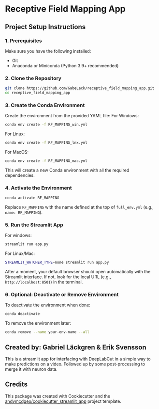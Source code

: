 # Receptive Field Mapping App

## Project Setup Instructions

### 1. Prerequisites

Make sure you have the following installed:

* Git
* Anaconda or Miniconda (Python 3.9+ recommended)

### 2. Clone the Repository

```bash
git clone https://github.com/GabeLack/receptive_field_mapping_app.git
cd receptive_field_mapping_app
```

### 3. Create the Conda Environment

Create the environment from the provided YAML file:
For Windows:
```bash
conda env create -f RF_MAPPING_win.yml
```
For Linux:
```bash
conda env create -f RF_MAPPING_lnx.yml
```
For MacOS:
```bash
conda env create -f RF_MAPPING_mac.yml
```
This will create a new Conda environment with all the required dependencies.

### 4. Activate the Environment

```bash
conda activate RF_MAPPING
```

Replace `RF_MAPPING` with the name defined at the top of `full_env.yml` (e.g., `name: RF_MAPPING`).

### 5. Run the Streamlit App
For windows:
```bash
streamlit run app.py
```
For Linux/Mac:
```bash
STREAMLIT_WATCHER_TYPE=none streamlit run app.py
```
After a moment, your default browser should open automatically with the Streamlit interface. If not, look for the local URL (e.g., `http://localhost:8501`) in the terminal.

### 6. Optional: Deactivate or Remove Environment

To deactivate the environment when done:

```bash
conda deactivate
```

To remove the environment later:

```bash
conda remove --name your-env-name --all
```


## Created by: Gabriel Läckgren & Erik Svensson

This is a streamlit app for interfacing with DeepLabCut in a simple way to make predictions on a video. Followed up by some post-processing to merge it with neuron data.

## Credits

This package was created with Cookiecutter and the [andymcdgeo/cookiecutter_streamlit_app](https://github.com/andymcdgeo/cookiecutter-streamlit) project template.
